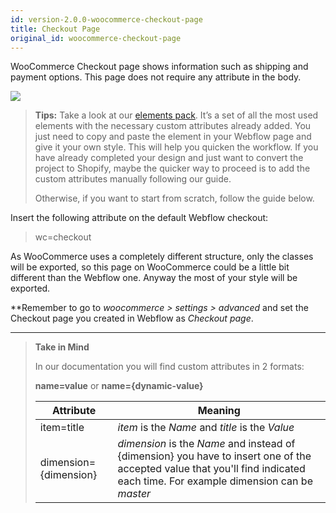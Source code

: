 ```yaml
---
id: version-2.0.0-woocommerce-checkout-page
title: Checkout Page
original_id: woocommerce-checkout-page
---
```


WooCommerce Checkout page shows information such as shipping and payment options. This page does not require any attribute in the body.

![](assets/checkout-page.png)

> **Tips:**
> Take a look at our [elements pack](https://preview.webflow.com/preview/webflow-to-shopify-elements?utm_medium=preview_link&utm_source=designer&utm_content=webflow-to-shopify-elements&preview=71280fc62c37d44b2222bbe7b9a3e953&mode=preview). It’s a set of all the most used elements with the necessary custom attributes already added. You just need to copy and paste the element in your Webflow page and give it your own style. This will help you quicken the workflow. If you have already completed your design and just want to convert the project to Shopify, maybe the quicker way to proceed is to add the custom attributes manually following our guide.
>
> Otherwise, if you want to start from scratch, follow the guide below.

Insert the following attribute on the default Webflow checkout:

> wc=checkout

As WooCommerce uses a completely different structure, only the classes will be exported, so this page on WooCommerce could be a little bit different than the Webflow one. Anyway the most of your style will be exported.

**Remember to go to *woocommerce > settings > advanced* and set the Checkout page you created in Webflow as *Checkout page*.

---------
> **Take in Mind**
>
> In our documentation you will find custom attributes in 2 formats:
>
> **name=value** or **name={dynamic-value}**
>
>
> **Attribute**             | **Meaning** | 
> -------------             | --------------- |
> | item=title              | *item* is the *Name* and *title* is the *Value* |
> | dimension={dimension}   | *dimension* is the *Name* and instead of {dimension} you have to insert one of the accepted value that you'll find indicated each time. For example dimension can be *master*|